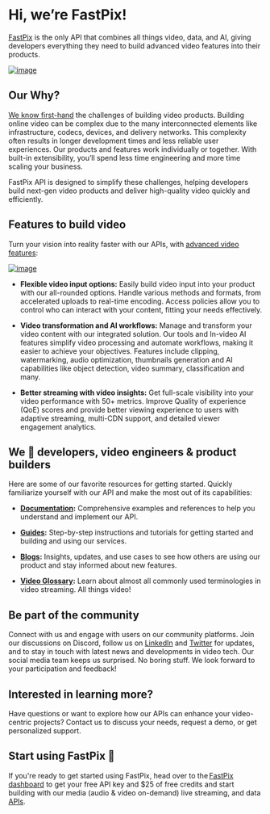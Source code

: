 # Hi, we’re FastPix!
[FastPix](https://www.fastpix.io/) is the only API that combines all things video, data, and AI, giving developers everything they need to build advanced video features into their products. 

[![image](https://github.com/user-attachments/assets/d2f63b88-4ed8-4f0e-818a-5eec5d04e2f7)](https://fastpix.io/)

## Our Why?
[We know first-hand](https://www.fastpix.io/company) the challenges of building video products. Building online video can be complex due to the many interconnected elements like infrastructure, codecs, devices, and delivery networks. This complexity often results in longer development times and less reliable user experiences. Our products and features work individually or together. With built-in extensibility, you’ll spend less time engineering and more time scaling your business. 

FastPix API is designed to simplify these challenges, helping developers build next-gen video products and deliver high-quality video quickly and efficiently.

## Features to build video 
Turn your vision into reality faster with our APIs, with [advanced video features](https://www.fastpix.io/products/features):  

[![image](https://github.com/user-attachments/assets/6c2454aa-e519-432f-a074-5a0861137eab)](https://www.fastpix.io/products/features)

- **Flexible video input options:** Easily build video input into your product with our all-rounded options. Handle various methods and formats, from accelerated uploads to real-time encoding. Access policies allow you to control who can interact with your content, fitting your needs effectively.
  
- **Video transformation and AI workflows:** Manage and transform your video content with our integrated solution. Our tools and In-video AI features simplify video processing and automate workflows, making it easier to achieve your objectives. Features include clipping, watermarking, audio optimization, thumbnails generation and AI capabilities like object detection, video summary, classification and many.

- **Better streaming with video insights:** Get full-scale visibility into your video performance with 50+ metrics. Improve Quality of experience (QoE) scores and provide better viewing experience to users with adaptive streaming, multi-CDN support, and detailed viewer engagement analytics.

## We 🤍 developers, video engineers & product builders
Here are some of our favorite resources for getting started. Quickly familiarize yourself with our API and make the most out of its capabilities: 

- **[Documentation](https://docs.fastpix.io/api-references):** Comprehensive examples and references to help you understand and implement our API.

- **[Guides](https://docs.fastpix.io/guides/overview):** Step-by-step instructions and tutorials for getting started and building and using our services.

- **[Blogs](https://www.fastpix.io/resources/blogs):** Insights, updates, and use cases to see how others are using our product and stay informed about new features.

- **[Video Glossary](https://www.fastpix.io/resources/video-glossary):** Learn about almost all commonly used terminologies in video streaming. All things video!

## Be part of the community
Connect with us and engage with users on our community platforms. Join our discussions on Discord, follow us on [LinkedIn](https://www.linkedin.com/company/fastpix/) and [Twitter](https://x.com/FastPixHQ) for updates, and to stay in touch with latest news and developments in video tech. Our social media team keeps us surprised. No boring stuff. We look forward to your participation and feedback!

## Interested in learning more? 
Have questions or want to explore how our APIs can enhance your video-centric projects? Contact us to discuss your needs, request a demo, or get personalized support. 

## Start using FastPix 🚀
If you're ready to get started using FastPix, head over to the [FastPix dashboard](https://dashboard.fastpix.io/) to get your free API key and $25 of free credits and start building with our media (audio & video on-demand) live streaming, and data [APIs](https://docs.fastpix.io/api-references). 
